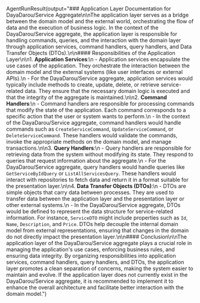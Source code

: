 AgentRunResult(output="### Application Layer Documentation for DayaDarou/Service Aggregate\n\nThe application layer serves as a bridge between the domain model and the external world, orchestrating the flow of data and the execution of business logic. In the context of the DayaDarou/Service aggregate, the application layer is responsible for handling commands, queries, and the interaction with the domain layer through application services, command handlers, query handlers, and Data Transfer Objects (DTOs).\n\n#### Responsibilities of the Application Layer\n\n1. **Application Services**:\n   - Application services encapsulate the use cases of the application. They orchestrate the interaction between the domain model and the external systems (like user interfaces or external APIs).\n   - For the DayaDarou/Service aggregate, application services would typically include methods to create, update, delete, or retrieve service-related data. They ensure that the necessary domain logic is executed and that the integrity of the aggregate is maintained.\n\n2. **Command Handlers**:\n   - Command handlers are responsible for processing commands that modify the state of the application. Each command corresponds to a specific action that the user or system wants to perform.\n   - In the context of the DayaDarou/Service aggregate, command handlers would handle commands such as `CreateServiceCommand`, `UpdateServiceCommand`, or `DeleteServiceCommand`. These handlers would validate the commands, invoke the appropriate methods on the domain model, and manage transactions.\n\n3. **Query Handlers**:\n   - Query handlers are responsible for retrieving data from the system without modifying its state. They respond to queries that request information about the aggregate.\n   - For the DayaDarou/Service aggregate, query handlers would handle queries like `GetServiceByIdQuery` or `ListAllServicesQuery`. These handlers would interact with repositories to fetch data and return it in a format suitable for the presentation layer.\n\n4. **Data Transfer Objects (DTOs)**:\n   - DTOs are simple objects that carry data between processes. They are used to transfer data between the application layer and the presentation layer or other external systems.\n   - In the DayaDarou/Service aggregate, DTOs would be defined to represent the data structure for service-related information. For instance, `ServiceDTO` might include properties such as `Id`, `Name`, `Description`, and `Price`. DTOs help decouple the internal domain model from external representations, ensuring that changes in the domain do not directly impact the presentation layer.\n\n#### Conclusion\n\nThe application layer of the DayaDarou/Service aggregate plays a crucial role in managing the application's use cases, enforcing business rules, and ensuring data integrity. By organizing responsibilities into application services, command handlers, query handlers, and DTOs, the application layer promotes a clean separation of concerns, making the system easier to maintain and evolve. If the application layer does not currently exist in the DayaDarou/Service aggregate, it is recommended to implement it to enhance the overall architecture and facilitate better interaction with the domain model.")